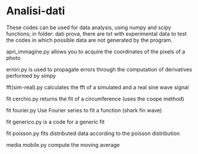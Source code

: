 # Analisi-dati
These codes can be used for data analysis, using numpy and scipy functions; in folder: dati prova, there are txt with experimental data to test the codes in which possible data are not generated by the program.

apri_immagine.py allows you to acquire the coordinates of the pixels of a photo

errori.py is used to propagate errors through the computation of derivatives performed by simpy

fft(sim-real).py calculates the fft of a simulated and a real sine wave signal

fit cerchio.py returns the fit of a circumference (uses the coope method)

fit fourier.py Use Fourier series to fit a function (shark fin wave)

fit generico.py is a code for a generic fit

fit poisson.py fits distributed data according to the poisson distribution

media mobile.py compute the moving average
